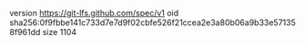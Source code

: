 version https://git-lfs.github.com/spec/v1
oid sha256:0f9fbbe141c733d7e7d9f02cbfe526f21ccea2e3a80b06a9b33e571358f961dd
size 1104
